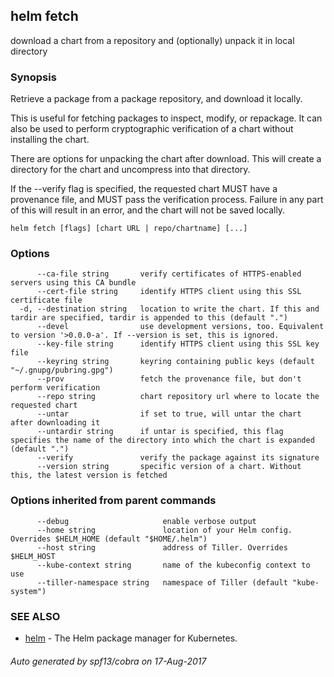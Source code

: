## helm fetch

download a chart from a repository and (optionally) unpack it in local directory

### Synopsis



Retrieve a package from a package repository, and download it locally.

This is useful for fetching packages to inspect, modify, or repackage. It can
also be used to perform cryptographic verification of a chart without installing
the chart.

There are options for unpacking the chart after download. This will create a
directory for the chart and uncompress into that directory.

If the --verify flag is specified, the requested chart MUST have a provenance
file, and MUST pass the verification process. Failure in any part of this will
result in an error, and the chart will not be saved locally.


```
helm fetch [flags] [chart URL | repo/chartname] [...]
```

### Options

```
      --ca-file string       verify certificates of HTTPS-enabled servers using this CA bundle
      --cert-file string     identify HTTPS client using this SSL certificate file
  -d, --destination string   location to write the chart. If this and tardir are specified, tardir is appended to this (default ".")
      --devel                use development versions, too. Equivalent to version '>0.0.0-a'. If --version is set, this is ignored.
      --key-file string      identify HTTPS client using this SSL key file
      --keyring string       keyring containing public keys (default "~/.gnupg/pubring.gpg")
      --prov                 fetch the provenance file, but don't perform verification
      --repo string          chart repository url where to locate the requested chart
      --untar                if set to true, will untar the chart after downloading it
      --untardir string      if untar is specified, this flag specifies the name of the directory into which the chart is expanded (default ".")
      --verify               verify the package against its signature
      --version string       specific version of a chart. Without this, the latest version is fetched
```

### Options inherited from parent commands

```
      --debug                     enable verbose output
      --home string               location of your Helm config. Overrides $HELM_HOME (default "$HOME/.helm")
      --host string               address of Tiller. Overrides $HELM_HOST
      --kube-context string       name of the kubeconfig context to use
      --tiller-namespace string   namespace of Tiller (default "kube-system")
```

### SEE ALSO
* [helm](helm.md)	 - The Helm package manager for Kubernetes.

###### Auto generated by spf13/cobra on 17-Aug-2017
